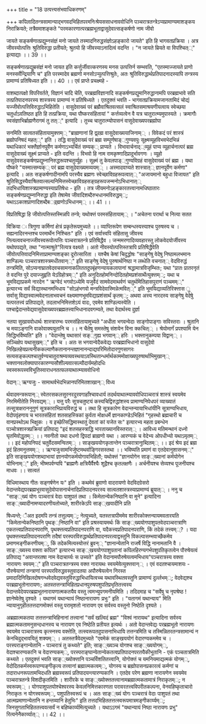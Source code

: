 +++
title = "18 उत्पत्त्यसंभवाधिकरणम्"

+++
कपिलादितन्त्रसामान्याद्भगवदभिहितपरमनिःश्रेयससाधनाववोधिनि पञ्चरात्रतन्त्रेऽप्यप्रामाण्यमाशङ्कय निराक्रियते; तत्रैवमाशङ्कते "परमकारणात्परब्रह्मभूताद्वासुदेवात्सङ्कर्षणो नाम जीवो

जायते सङ्कर्षणात्प्रद्युम्नसंज्ञं मनो जायते तस्मादनिरुद्धसंज्ञोऽहङ्कारो जायते" इति हि भागवतप्रक्रिया । अत्र जीवस्योत्पत्तिः श्रुतिविरुद्धा प्रतीयते; श्रुतयो हि जीवस्याऽनादित्वं वदन्ति । "न जायते म्रियते वा विपश्चित््" इत्याद्याः ।। 39 ।।

सङ्कर्षणात्प्रद्युम्रसंज्ञं मनो जायत इति कर्त्तुर्जीवात्करणस्य मनस उत्पत्तिर्न सम्भवति, "एतस्माज्जायते प्राणो मनस्सर्वेन्द्रियाणि च" इति परस्मादेव ब्रह्मणो मनसोऽप्युत्पत्तिश्रुतेः, अतः श्रुतिविरुद्धार्थप्रतिपादनादस्यापि तन्त्रस्य प्रामाण्यं प्रतिषिध्यत इति ।। 40 ।। एवं प्राप्ते प्रचक्ष्महे -

वाशब्दात्पक्षो विपरिवर्तते, विज्ञानं चादि चेति, परब्रह्मविज्ञानादि सङ्कर्षणप्रद्युमानिरुद्धानामपि परब्रह्मभावे सति तत्प्रतिपादनपरस्य शास्त्रस्य प्रामाण्यं न प्रतिषिध्यते । एतदुक्त्तं भवति - भागवतप्रक्रियामजानतामिदं चोद्यं यज्जीवोत्पत्तिविरुद्धाऽभिहितेति । वासुदेवाख्यं परं ब्रह्मैवाश्रितवत्सलं स्वाश्रितसमाश्रयणीयत्वाय स्वेच्छया चतुर्धाऽवतिष्ठत इति हि तत्प्रक्रिया, यथा पौष्करसंहितायां " कर्त्तव्यत्वेन वै यत्र चातुरात्म्यमुपास्यते । क्रमागौः स्वसंज्ञाभिर्ब्राह्मणैरागमं तु तत््" इत्यादि । तुच्च चातुरात्म्योपासनं वासुदेवाख्यपरब्रह्मोपा

सनमिति सात्वतसंहितायामुक्त्तम्् "ब्राह्मणानां हि द्व्र्रह्म वासुदेवाख्ययाजिनाम्् । विवेकदं परं शास्त्रं ब्रह्मोपनिषदं महत््" इति । तद्धि वासुदेवाख्यं परं ब्रह्म सम्पूर्णषाड््गुण्यवपुः सूक्ष्मव्यूहविभवभेदभिन्नं यथाधिकारं भक्त्तैर्ज्ञानपूर्वेण कर्मणाऽभ्यर्चितं सम्यक्् प्राप्यते । विभावार्चनाद््व्यूहं पाप्य व्यूहार्चनात्परं ब्रह्म वासुदेवाख्यं सूक्ष्मं प्राप्यते - इति वदन्ति । विभवो हि नाम रामकृष्णादिप्रादुर्भावगणः । व्यूहो वासुदेवसङ्कर्षणप्रद्युम्नानिरुद्धरूपश्चतुर्व्यूहः । सूक्ष्मं तु केवलपाड््गुण्यविग्रहं वासुदेवाख्यं परं ब्रह्म । यथा पौष्करे "यस्मात्सम्यक्् परं ब्रह्म वासुदेवाख्यमव्ययम्् । अस्मादवाप्यते शास्त्रात्् ज्ञानपूर्वेण कर्मणा" इत्यादि । अतः सङ्कर्षणादीनामपि परस्यैव ब्रह्मणः स्वेच्छाविग्रहरूपत्वात्् "अजायमानो बहुधा विजायत" इति श्रुतिसिद्धस्यैवाश्रितवात्सल्यनिमित्तस्वेच्छाविग्रहसङ्ग्रहरूपजन्मनोऽभिधानात्् तदभिधायिशास्त्रप्रामाण्यस्याप्रतिषेधः - इति । तत्र जीयमनोऽहङ्कारतत्त्वानामधिष्ठातारः सङ्कर्षणप्रद्युम्नानिरुद्धा इति तेषामेव जीवादिशब्दैरुभधानमविरुद्धम््; यथाऽऽकाशप्राणादिशब्दैबर््रह्मणोऽभिधानम्् ।। 41 ।।

विप्रतिषिद्धा हि जीवोत्पत्तिस्तस्मिन्नपि तन्त्रे; यथोक्त्तं परमसंहितायाम्् । "अचेतना परार्था च नित्या सतत

विक्रिया ः त्रिगुणा कर्मिणां क्षेत्रं प्रकृतेरूपमुच्यते ।। व्याप्तिरूपेण सम्बन्धस्यस्याश्च पुरुषस्य च । सह्यनादिरनन्तश्च परमार्थेन निश्चितः" इति । एवं सर्वास्वपि संहितासु जीवस्य नित्यत्ववचनाज्जीवस्वरूपोत्पत्तिः पञ्चरात्रतन्त्रे प्रतिषिद्धैव । जन्ममरणादिव्यवहारस्तु लोकवेदयोर्जीवस्य यथोपपद्यते, तथा "नात्माश्रुते"रित्यत्र वक्ष्यते । अतो नीवस्योत्पत्तिस्तत्रापि प्रतिषिद्धैवेति जीवोत्पत्तिवादनिमित्ताप्रामाण्यशङ्का दूरोत्सारिता । यश्चैष केषां चिदुद्धोषः "साङ्गेषु वेदेषु निष्ठामलभमानः शाण्डिल्यः पञ्चरात्रशास्त्रमधीतवान््" इति साङ्गेषु वेदेषु पुरुषार्थनिष्ठा न लब्धेति वचनात्् वेदविरुद्धं तन्त्रमिति, सोऽप्यनाघ्रातवेदवचसामनाकलिततदुपबृंहणन्यायकलापानां श्रद्धामात्रविजृम्भितः; यथा "प्रातः प्रातरनृतं ते वदन्ति पुरे दयाज्जुह्वति येऽग्रिहोत्रम््" इति अनुदितहोमनिन्दोदितहोमप्रशंसार्थेत्युक्त्तम््; यथा च भूमविद्याप्रकमे नारदेन " ऋग्वेदं भगवोऽध्येमि यजुर्वेदं सामवेदमाथर्वणं चतुर्थमितिहासपुराणं पञ्चमम््" इत्यारभ्य सर्वं विद्यास्थानमभिधाय "सोऽहंभगवो मन्त्रविदेवास्मिन्नेत्मवित््" इति भूमयिद्याव्यतिरिक्त्तास ु सर्वासु विद्यास्वात्मवेदनालाभवचनं वक्ष्यमाणभूमविद्याप्रशंसार्थं कृतम््; अथवा अस्य नारदस्य साङ्गेषु वेदेषुे यत्परतत्त्वं प्रतिपाद्यते, तदलाभनिमित्तशेऽयं वादः, एवमेव शाण्डिल्यस्येति । पश्चाद्वेदान्तवेद्यवासुदेवाख्यपरब्रह्मतत्त्वाभिधानादवगम्यते, तथा वेदार्थस्य दुर्ज्ञा

नतया सुखाववोधार्थः शास्त्रारम्भः परमसंहितायामुच्यते "अधीता भगवन्वेदाः साङ्गोपाङ्गाः सविस्तराः । श्रुतानि च मयाऽङ्गानि वाकोवाक्ययुतानि च ।। न चैतेषु समस्तेषु संशयेन विना क्कचित्् । श्रेयोमार्गं प्रपश्यामि येन सिद्धिभर्विष्यति" इति । "वेदान्तेषु यथासारं सङ््गृह्य भगवान्् हरिः । भक्त्तानुकम्पया विद्वान्् । सञ्चिक्षेप यथासुखम््" इति च । अतः स भगवान्वेदैकवेद्यः परब्रह्माभिधानो वासुदेवो निखिलहेयप्रत्यनीककल्याणैकतानानन्तज्ञानानन्दाद्यपरिमितोदारगुणसागरः सत्यसङ्कल्पश्चातुर्वण्यचातुराश्रम्यव्यवस्थयाऽवस्थितान्धर्मार्थकाममोक्षाख्यपुरुषार्थाभिमुखान्् भक्त्तानवलोक्यापारकारुण्यसौशील्यवात्सल्यौदार्यमहोदधिः स्वस्वरूपस्वविभूतिस्वाराधनतत्फलयाथात्म्याववोधिनो

वेदान्् ऋग्यजुः - सामाथर्वभेदभिन्नानपरिमितशाखान्् विध्य

र्थवादमन्त्ररूपान्् स्वेतरसकलसुरनरदुरवगाहाँश्चावधार्य तदर्थयाथात्म्याववोधिपञ्चरात्रं शास्त्रं स्वयमेव निरमिमीतेति निरवद्यम्् । यत्तु परैः सूत्रचतुष्टयं कस्यचिद्विरुद्धांशस्य प्रामाण्यनिपेधपरं व्याख्यातं तत्सूत्राक्षराननुगुणं सूत्रकाराभिप्रायविरुद्धं च । तथा हि सूत्रकारेण वेदान्तन्यायाभिधांयीनि सूत्राण्यभिधाय, वेदोपवृंहणाय च भारतसंहितां शतसाहस्त्रिकां कुर्वता मोक्षधर्मे ज्ञानकाण्डेऽभिहितं "गृहस्थो ब्रह्मचारी च वानप्रस्थोऽथ भिक्षुकः । य इच्छेत्सिद्धिमास्थातुं देवतां कां यजेत सः" इत्यारभ्य महता प्रबन्धेन पञ्चोत्रशास्त्रप्रक्रियां प्रतिपाद्य "इदं शतसहस्त्राद्धि भारताख्यानविस्तरात्् । आविध्य मतिमन्थानं दध्नो घृतमिवोद्धृतम्् ।। नवनीतो यथा दधनो द्विपदां ब्राह्मणो यथा । आरण्यकं च वेदेभ्य ओपधीभ्यो यथाऽमृतम्् ।। इदं महोपनिपदं चतुर्वेदसमन्वितम्् । साङ्खययोगकृतान्तेन पञ्चरात्रानुाब्दितम्् ।। इदं श्रेय इदं ब्रह्म इदं हितमनुत्तमम्् । ऋग्यजुःसामभिर्जुष्टमथर्वाङ्गिरसस्तथा ।। भविष्यति प्रमाणं वा एतदेवानुशासनम््" इति साङ्खययोगशब्दाभायां ज्ञानयोगकर्मयोगावभिहितौ; यथोक्त्तं "ज्ञानयोगेन साङ््ख्यानां कर्मयोगेन योभिनाम््" इति; भीष्मपर्वण्यपि "ब्राह्मणैः क्षत्रियैर्वैश्यैः शूद्रैश्च कृतलक्षणैः । अर्चनीयश्च सेव्यश्च पूजनीयश्च माधवः ।। सात्वतं

विधिमास्थाय गीतः सङ्गर्षणेन यः" इति । कथमेवं ब्रुवाणो वादरायणो वेदविदग्रेसरो वेदान्तवेद्यपरब्रह्मभूरवासुदेवोपासनार्चनादिप्रतिपादनपरस्य सात्वतशास्त्रस्याप्रामाण्यं ब्रूयात्् । ननु च "साङ््ख्यं योगः पञ्चरात्रं वेदाः पाशुपतं तथा । किमेतान्येकनिष्ठानि वा मुने" इत्यादिना साङ््ख्यादीनामप्यादरणीयतोच्यते, शारीरकेऽपि साङ््खयादीनि प्रति

षिध्यन्ते; ैअत इदमपि तन्त्रं तत्तुल्यम््; नेत्युच्यते, यतस्तत्रापीममेव शारीरकोक्त्तन्यायमवतारयति "किमेतान्येकनिष्ठानि पृथङ््निष्ठानि वा" इति प्रश्रस्यायमर्थः किं साङ््ख्ययोगपाशुपतवेदपञ्चरात्राणि एकतत्त्वप्रतिपादनपराणि, पृथक्त्तत्वप्रतिपादनपराणि वा, यदैकत्त्वप्रतिपादनपराणि, किं तदेकं तत्त्वम््? । यदा पृथक्त्तत्त्वप्रतिपादनपराणि तदैषां परस्परविरुद्धार्थप्रतिपादनपरत्वाद्वस्तुनि विकल्पासम्भवाच्छैकमेव प्रमाणमङ्गीकरणीयम््, किं तदेकमित्यस्योत्तरं ब्रुवन्् "ज्ञानान्येतानि राजर्षे विद्धि नानामतानि वै । साङ््ख्यस्य वक्त्ता कपिल" इत्यारभ्य साङ््खययोगपाशुपतानां कपिलहिरण्यगर्भपशुपतिकृतत्वेन पौरुषेयत्वं प्रतिपाद्य "अवान्तरतषा नाम वेदाचार्य्यः स उच्यते" इति वेदानामपौरुषेयत्वमभिधाय"पञ्चरात्रस्य वक्त्ता नारायणः स्वयम््" इति पञ्चरात्रतन्त्रस्य वक्त्त नारायथः स्वयमेवेत्युक्त्तवान्् । एवं वदतश्चायमाशयः - पौरुषेयाणां तन्त्राणां परस्परविरुद्धवस्तुवादतया अपौरुषेयत्वेन निरस्त प्रमादादिनिखिलदोषगन्धवेदवेद्यवस्तुविरुद्धाभिधायित्वच्च यथावस्थितवस्तुनि प्रामाण्यं दुर्ल्लभम््; वेदवेद्यश्च परब्रह्मभूतोनारायणः; अतस्तत्तन्त्राभिहितप्रधानपुरुषपशुपतिप्रभृतितत्त्वस्य वेदान्तवेदेयपरब्रह्मभूतनारायणात्मकतयैव वस्तु त्वमभ्युपगमनीयमिति । तदिदमाह च "सर्वेषु च नृपश्रेष्ठ ! ज्ञानेष्वेतेषु दृश्यते । यथागमं यथान्यायं निष्ठानारायणः प्रभुः" इति । "यतागमं यथान्याय" मिति न्यायानुगृहीततत्तदागमोक्त्तं वस्तु परामृशतो नारायण एव सर्वस्य वस्तुनो निष्ठेति दृश्यते ।

अब्रह्मात्मकतया तत्तत्तन्त्राभिहिनानां तत्त्वानां "सर्वं खल्विदं ब्रह्म" "विश्वं नारायथ" इत्यादिना सर्वस्य ब्रह्मात्मकतामनुसन्दधानस्य च नारायण एव निष्ठेति प्रतीयत इत्यर्थः । अतो वेदान्तवेद्यः परब्रह्मभूतो नारायणः स्वयमेव पञ्चरात्रस्य कृत्स्नस्य वक्त्तेति, तत्स्वरूपतदुपासनाभिधायि तत्तन्त्रमिति च तस्मिन्नितरतन्त्रसामान्यं न केनचिदुद्भावयितुं शक्यम्् । अतस्तत्रैवेदमुच्यते "एवमेकं साङ्खययोगं वेदारण्यकममेव च । परस्पराङ्गान्येतानि - पञ्चरात्रं तु कथ्यते" इति; साङ््ख्यञ्च योगश्च साङ््ख्ययोगम््, वेदाश्चारण्यकानि च वेदारण्यकम््, परस्पराङ्घान्येतान्येकतत्वप्रतिपादनपरतयैकीभूतानि - एकं पञ्चतात्रमिति कथ्यते । एतदुक्त्तं भवति साङ््ख्योक्त्तानि पञ्चर्विशतितत्त्वानि, योगोक्त्तं च यमनियमाद्यत्मकं योगम््, वेदोदितकर्मस्वरूपाण्यङ्गीकृत्य तत्त्वानां ब्रह्मात्मकत्वम््, योगस्य च ब्रह्मोपासनप्रकारत्वं कर्मणां च तदाराधनरूपतामभिदधति ब्रह्मस्वरूपं प्रतिपादयन्त्यारण्यकानि । एतदेव परेण ब्रह्मणा नारायणेन स्वयमेव पञ्चरात्रतन्त्रे विशदीकृतमिति । शारीरके च साङ््ख्योक्त्ततत्त्वानामब्रह्मात्मकतामात्रं निराकृतम््; न स्वरूपम्् । योगपाशुपतयोश्चेश्वरस्य केवलनिमित्तकारणता परावरतत्त्वविपरीतकल्पना, वेनवहिष्कृताचारो निराकृतः न योगस्वरूपम््, पशुपतिस्वरूपं च । अतः साङ््ख्यं योगः पञ्चरात्रं वेदाः पाशुपतं तथा आत्मप्रमाणान्येतानि न हन्तव्यानि हेतुभिः" इति तत्तदभिहिततत्तत्स्वरूपमात्रमङ्गीकार्य्यम््; जिनसुगताभिहिततत्त्ववत्सर्वं न बहिष्कार्य्यमित्युच्यते । यथाऽऽगमं "यथान्यायं निष्ठा नारायणः प्रभु" रित्यनेनैकार्य्यात्् ।। 42 ।।